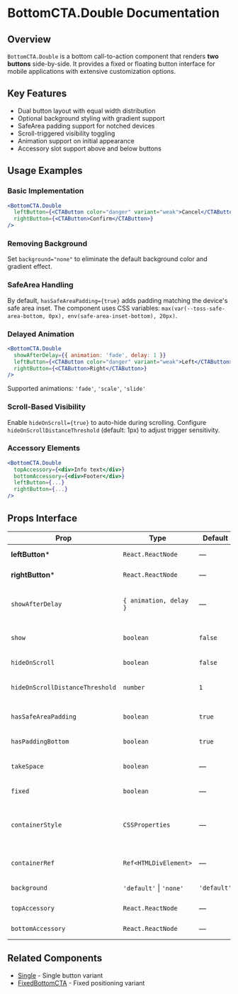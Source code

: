 # BottomCTA.Double Documentation

## Overview

`BottomCTA.Double` is a bottom call-to-action component that renders **two buttons** side-by-side. It provides a fixed or floating button interface for mobile applications with extensive customization options.

## Key Features

- Dual button layout with equal width distribution
- Optional background styling with gradient support
- SafeArea padding support for notched devices
- Scroll-triggered visibility toggling
- Animation support on initial appearance
- Accessory slot support above and below buttons

## Usage Examples

### Basic Implementation

```jsx
<BottomCTA.Double
  leftButton={<CTAButton color="danger" variant="weak">Cancel</CTAButton>}
  rightButton={<CTAButton>Confirm</CTAButton>}
/>
```

### Removing Background

Set `background="none"` to eliminate the default background color and gradient effect.

### SafeArea Handling

By default, `hasSafeAreaPadding={true}` adds padding matching the device's safe area inset. The component uses CSS variables: `max(var(--toss-safe-area-bottom, 0px), env(safe-area-inset-bottom), 20px)`.

### Delayed Animation

```jsx
<BottomCTA.Double
  showAfterDelay={{ animation: 'fade', delay: 1 }}
  leftButton={<CTAButton color="danger" variant="weak">Left</CTAButton>}
  rightButton={<CTAButton>Right</CTAButton>}
/>
```

Supported animations: `'fade'`, `'scale'`, `'slide'`

### Scroll-Based Visibility

Enable `hideOnScroll={true}` to auto-hide during scrolling. Configure `hideOnScrollDistanceThreshold` (default: 1px) to adjust trigger sensitivity.

### Accessory Elements

```jsx
<BottomCTA.Double
  topAccessory={<div>Info text</div>}
  bottomAccessory={<div>Footer</div>}
  leftButton={...}
  rightButton={...}
/>
```

## Props Interface

| Prop | Type | Default | Description |
|------|------|---------|-------------|
| **leftButton*** | `React.ReactNode` | — | Left button element |
| **rightButton*** | `React.ReactNode` | — | Right button element |
| `showAfterDelay` | `{ animation, delay }` | — | Initial appearance animation config |
| `show` | `boolean` | `false` | Toggle visibility with animation |
| `hideOnScroll` | `boolean` | `false` | Auto-hide during scroll |
| `hideOnScrollDistanceThreshold` | `number` | `1` | Scroll distance in px to trigger hide |
| `hasSafeAreaPadding` | `boolean` | `true` | Apply device safe area padding |
| `hasPaddingBottom` | `boolean` | `true` | Enable bottom padding |
| `takeSpace` | `boolean` | — | Reserve layout space when fixed |
| `fixed` | `boolean` | — | Pin to screen bottom |
| `containerStyle` | `CSSProperties` | — | Custom container styles (avoid opacity/bottom with keyboard) |
| `containerRef` | `Ref<HTMLDivElement>` | — | Container element reference |
| `background` | `'default'` \| `'none'` | `'default'` | Background styling option |
| `topAccessory` | `React.ReactNode` | — | Element above buttons |
| `bottomAccessory` | `React.ReactNode` | — | Element below buttons |

## Related Components

- [Single](https://tossmini-docs.toss.im/tds-mobile/components/BottomCTA/Single/) - Single button variant
- [FixedBottomCTA](https://tossmini-docs.toss.im/tds-mobile/components/BottomCTA/fixed-bottom-cta/) - Fixed positioning variant
